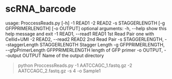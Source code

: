 # scRNA_barcode

usage: ProccessReads.py [-h] -1 READ1 -2 READ2 -s STAGGERLENGTH
                        [-g GFPPRIMERLENGTH] [-o OUTPUT]
optional arguments:   -h, --help            show this help message and exit   -1 READ1, --read1 READ1
                        1st Read Pair one with Cellid+UMI   -2 READ2, --read2 READ2
                        2nd Read Pair   -s STAGGERLENGTH, --staggerLength STAGGERLENGTH
                        Stagger Length   -g GFPPRIMERLENGTH, --gfpPrimerLength GFPPRIMERLENGTH
                        length of GFP primer   -o OUTPUT, --output OUTPUT
                        Name of the output directory



> python ProccessReads.py -1 AATCCAGC_1.fastq.gz -2 AATCCAGC_2.fastq.gz
> -s 4 -o Sample1


